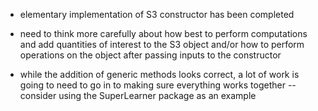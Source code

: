 * elementary implementation of S3 constructor has been completed

* need to think more carefully about how best to perform computations and add
    quantities of interest to the S3 object and/or how to perform operations on
    the object after passing inputs to the constructor

* while the addition of generic methods looks correct, a lot of work is going to
    need to go in to making sure everything works together -- consider using
    the SuperLearner package as an example
